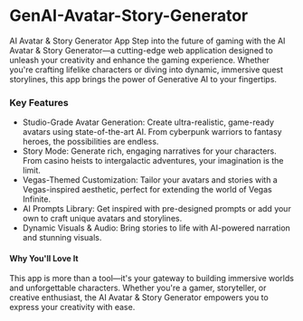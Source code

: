 # GenAI-Avatar-Story-Generator
AI Avatar & Story Generator App
Step into the future of gaming with the AI Avatar & Story Generator—a cutting-edge web application designed to unleash your creativity and enhance the gaming experience. Whether you're crafting lifelike characters or diving into dynamic, immersive quest storylines, this app brings the power of Generative AI to your fingertips.

### Key Features
* Studio-Grade Avatar Generation: Create ultra-realistic, game-ready avatars using state-of-the-art AI. From cyberpunk warriors to fantasy heroes, the possibilities are endless.
* Story Mode: Generate rich, engaging narratives for your characters. From casino heists to intergalactic adventures, your imagination is the limit.
* Vegas-Themed Customization: Tailor your avatars and stories with a Vegas-inspired aesthetic, perfect for extending the world of Vegas Infinite.
* AI Prompts Library: Get inspired with pre-designed prompts or add your own to craft unique avatars and storylines.
* Dynamic Visuals & Audio: Bring stories to life with AI-powered narration and stunning visuals.
#### Why You'll Love It
This app is more than a tool—it's your gateway to building immersive worlds and unforgettable characters. Whether you're a gamer, storyteller, or creative enthusiast, the AI Avatar & Story Generator empowers you to express your creativity with ease.

